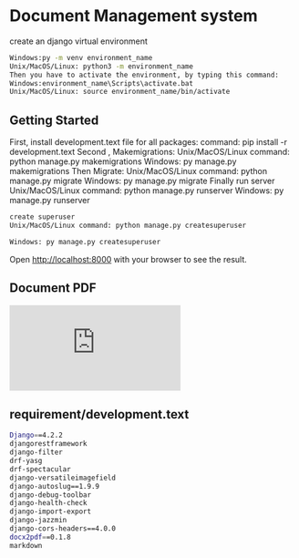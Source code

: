# Document Management system
create an django virtual environment
```bash
Windows:py -m venv environment_name
Unix/MacOS/Linux: python3 -m environment_name
Then you have to activate the environment, by typing this command:
Windows:environment_name\Scripts\activate.bat
Unix/MacOS/Linux: source environment_name/bin/activate
```


## Getting Started

First, install  development.text file for all packages:
command: pip install -r development.text
Second , Makemigrations:
Unix/MacOS/Linux command: python manage.py makemigrations
Windows: py manage.py makemigrations
Then Migrate:
Unix/MacOS/Linux command: python manage.py migrate
Windows: py manage.py migrate
Finally run server
Unix/MacOS/Linux command: python manage.py runserver
Windows: py manage.py runserver
```bash
create superuser
Unix/MacOS/Linux command: python manage.py createsuperuser

Windows: py manage.py createsuperuser
```

Open [http://localhost:8000](127.0.0.1:8000) with your browser to see the result.

## Document PDF
![Report.pdf](https://github.com/tasim313/Document-Management/files/12078343/Report.pdf)

## requirement/development.text
```bash 
Django==4.2.2
djangorestframework     
django-filter
drf-yasg
drf-spectacular
django-versatileimagefield
django-autoslug==1.9.9
django-debug-toolbar
django-health-check
django-import-export
django-jazzmin
django-cors-headers==4.0.0
docx2pdf==0.1.8
markdown 

```

